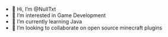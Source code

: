 - 👋 Hi, I’m @NullTxt
- 👀 I’m interested in Game Development
- 🌱 I’m currently learning Java
- 💞️ I’m looking to collaborate on open source minecraft plugins

<!---
NullTxt/NullTxt is a ✨ special ✨ repository because its `README.md` (this file) appears on your GitHub profile.
You can click the Preview link to take a look at your changes.
--->
